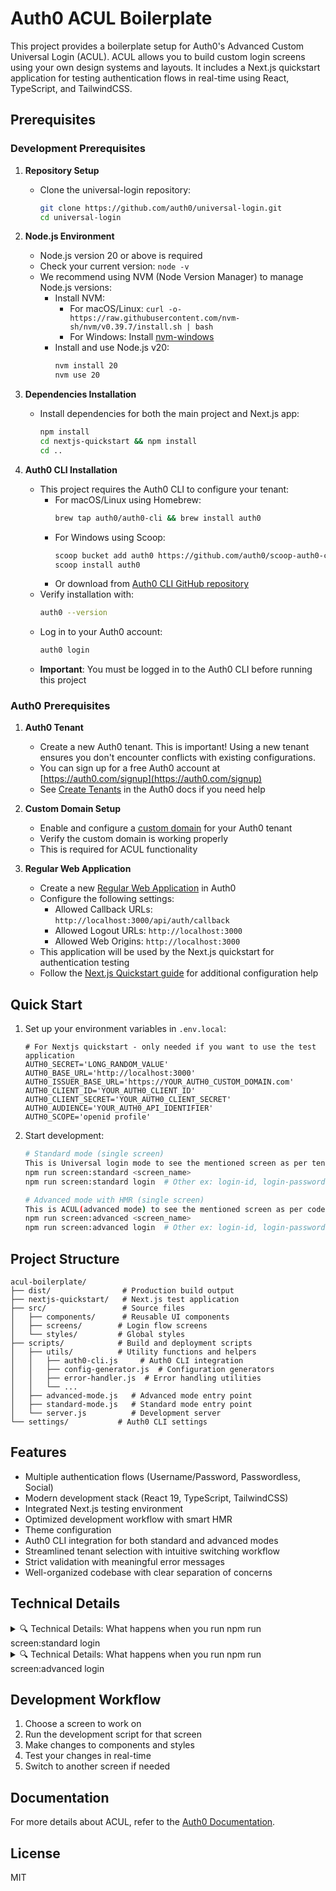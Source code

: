 # Auth0 ACUL Boilerplate

This project provides a boilerplate setup for Auth0's Advanced Custom Universal Login (ACUL). ACUL allows you to build custom login screens using your own design systems and layouts. It includes a Next.js quickstart application for testing authentication flows in real-time using React, TypeScript, and TailwindCSS.

## Prerequisites

### Development Prerequisites

1. **Repository Setup**
   - Clone the universal-login repository:
     ```bash
     git clone https://github.com/auth0/universal-login.git
     cd universal-login
     ```

2. **Node.js Environment**
   - Node.js version 20 or above is required
   - Check your current version: `node -v`
   - We recommend using NVM (Node Version Manager) to manage Node.js versions:
     - Install NVM:
       - For macOS/Linux: `curl -o- https://raw.githubusercontent.com/nvm-sh/nvm/v0.39.7/install.sh | bash`
       - For Windows: Install [nvm-windows](https://github.com/coreybutler/nvm-windows)
     - Install and use Node.js v20:
       ```bash
       nvm install 20
       nvm use 20
       ```

3. **Dependencies Installation**
   - Install dependencies for both the main project and Next.js app:
     ```bash
     npm install
     cd nextjs-quickstart && npm install
     cd ..
     ```

4. **Auth0 CLI Installation**
   - This project requires the Auth0 CLI to configure your tenant:
     - For macOS/Linux using Homebrew:
       ```bash
       brew tap auth0/auth0-cli && brew install auth0
       ```
     - For Windows using Scoop:
       ```bash
       scoop bucket add auth0 https://github.com/auth0/scoop-auth0-cli.git
       scoop install auth0
       ```
     - Or download from [Auth0 CLI GitHub repository](https://github.com/auth0/auth0-cli)
   - Verify installation with:
     ```bash
     auth0 --version
     ```
   - Log in to your Auth0 account:
     ```bash
     auth0 login
     ```
   - **Important**: You must be logged in to the Auth0 CLI before running this project

### Auth0 Prerequisites

1. **Auth0 Tenant**
   - Create a new Auth0 tenant. This is important! Using a new tenant ensures you don't encounter conflicts with existing configurations.
   - You can sign up for a free Auth0 account at [https://auth0.com/signup](https://auth0.com/signup)
   - See [Create Tenants](https://auth0.com/docs/get-started/auth0-overview/create-tenants) in the Auth0 docs if you need help

2. **Custom Domain Setup**
   - Enable and configure a [custom domain](https://auth0.com/docs/customize/custom-domains) for your Auth0 tenant
   - Verify the custom domain is working properly
   - This is required for ACUL functionality

3. **Regular Web Application**
   - Create a new [Regular Web Application](https://auth0.com/docs/get-started/auth0-overview/create-applications) in Auth0
   - Configure the following settings:
     - Allowed Callback URLs: `http://localhost:3000/api/auth/callback`
     - Allowed Logout URLs: `http://localhost:3000`
     - Allowed Web Origins: `http://localhost:3000`
   - This application will be used by the Next.js quickstart for authentication testing
   - Follow the [Next.js Quickstart guide](https://auth0.com/docs/quickstart/webapp/nextjs/01-login) for additional configuration help

## Quick Start

1. Set up your environment variables in `.env.local`:
   ```env
   # For Nextjs quickstart - only needed if you want to use the test application
   AUTH0_SECRET='LONG_RANDOM_VALUE'
   AUTH0_BASE_URL='http://localhost:3000'
   AUTH0_ISSUER_BASE_URL='https://YOUR_AUTH0_CUSTOM_DOMAIN.com'
   AUTH0_CLIENT_ID='YOUR_AUTH0_CLIENT_ID'
   AUTH0_CLIENT_SECRET='YOUR_AUTH0_CLIENT_SECRET'
   AUTH0_AUDIENCE='YOUR_AUTH0_API_IDENTIFIER'
   AUTH0_SCOPE='openid profile'
   ```

2. Start development:
   ```bash
   # Standard mode (single screen) 
   This is Universal login mode to see the mentioned screen as per tenant settings.
   npm run screen:standard <screen_name>
   npm run screen:standard login  # Other ex: login-id, login-password

   # Advanced mode with HMR (single screen)
   This is ACUL(advanced mode) to see the mentioned screen as per code (under src/screens)
   npm run screen:advanced <screen_name>
   npm run screen:advanced login  # Other ex: login-id, login-password
   ```

## Project Structure
```
acul-boilerplate/
├── dist/                # Production build output
├── nextjs-quickstart/   # Next.js test application
├── src/                 # Source files
│   ├── components/      # Reusable UI components
│   ├── screens/        # Login flow screens
│   └── styles/         # Global styles
├── scripts/            # Build and deployment scripts
│   ├── utils/          # Utility functions and helpers
│   │   ├── auth0-cli.js     # Auth0 CLI integration
│   │   ├── config-generator.js  # Configuration generators
│   │   ├── error-handler.js  # Error handling utilities
│   │   └── ... 
│   ├── advanced-mode.js   # Advanced mode entry point
│   ├── standard-mode.js   # Standard mode entry point
│   └── server.js          # Development server
└── settings/           # Auth0 CLI settings
```

## Features

- Multiple authentication flows (Username/Password, Passwordless, Social)
- Modern development stack (React 19, TypeScript, TailwindCSS)
- Integrated Next.js testing environment
- Optimized development workflow with smart HMR
- Theme configuration
- Auth0 CLI integration for both standard and advanced modes
- Streamlined tenant selection with intuitive switching workflow
- Strict validation with meaningful error messages
- Well-organized codebase with clear separation of concerns

## Technical Details

<details>
<summary>🔍 Technical Details: What happens when you run npm run screen:standard login</summary>

1. **Environment Check**
   - Validates all required environment variables
   - Checks for Auth0 CLI installation and login status

2. **Port Availability Check**
   - Checks if ports 3032 (ACUL server) and 3001 (Next.js API server) are available
   - Fails if any port is in use

3. **Screen Validation**
   - Checks if the specified screen exists in `src/screens` directory
   - Fails if screen directory is not found

4. **Tenant Selection**
   - Shows the current tenant with visual highlighting for clarity
   - Provides a simple yes/no option to switch tenants

5. **Auth0 CLI Configuration**
   - Uses Auth0 CLI to configure the screen in standard mode with explicit tenant:
   ```bash
   auth0 universal-login switch --tenant <tenant_name> --prompt <screen_name> --screen <screen_name> --rendering-mode standard
   ```

6. **Development Server**
   - Starts a local development server on port 3032
   - Serves the screen for testing


</details>

<details>
<summary>🔍 Technical Details: What happens when you run npm run screen:advanced login</summary>

1. **Same Environment and Validation Checks**
   - Same as standard mode

2. **Build Process**
   - Runs a production build of your screen
   - Outputs to the `dist` directory

3. **Asset Discovery**
   - Finds all compiled assets for the login screen
   - Includes JavaScript bundles and CSS files

4. **Tenant Selection**
   - Shows the current tenant with visual highlighting for clarity
   - Provides a simple yes/no option to switch tenants

5. **Auth0 CLI Configuration**
   - Generates a configuration JSON file
   - Saves it to settings/<screen_name>_advanced.json
   - Uses Auth0 CLI to apply the configuration:
   ```bash
   auth0 ul customize --tenant <tenant_name> --rendering-mode advanced --prompt <screen_name> --screen <screen_name> --settings-file settings.json
   ```

6. **Hot Module Replacement (HMR)**
   - Starts a development server with HMR support
   - Any changes to source code automatically rebuild and update
   - No need to restart the server or refresh the browser
   
</details>

## Development Workflow

1. Choose a screen to work on
2. Run the development script for that screen
3. Make changes to components and styles
4. Test your changes in real-time
5. Switch to another screen if needed

## Documentation

For more details about ACUL, refer to the [Auth0 Documentation](https://auth0.com/docs/customize/universal-login-pages/universal-login-page-templates).

## License

MIT
